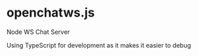 # openchatws.js
Node WS Chat Server

Using TypeScript for development as it makes it easier to debug